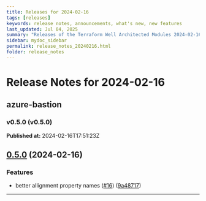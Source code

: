 ```yaml
---
title: Releases for 2024-02-16
tags: [releases]
keywords: release notes, announcements, what's new, new features
last_updated: Jul 04, 2025
summary: "Releases of the Terraform Well Architected Modules 2024-02-16"
sidebar: mydoc_sidebar
permalink: release_notes_20240216.html
folder: release_notes
---
```


# Release Notes for 2024-02-16

## azure-bastion
### v0.5.0 (v0.5.0)
**Published at:** 2024-02-16T17:51:23Z

## [0.5.0](https://github.com/CloudNationHQ/terraform-azure-bastion/compare/v0.4.0...v0.5.0) (2024-02-16)


### Features

* better allignment property names ([#16](https://github.com/CloudNationHQ/terraform-azure-bastion/issues/16)) ([9a48717](https://github.com/CloudNationHQ/terraform-azure-bastion/commit/9a487174a71da7314cbe76c2daa658f270f68bb5))

---

